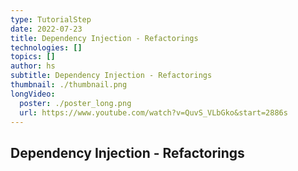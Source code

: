 ```yaml
---
type: TutorialStep
date: 2022-07-23
title: Dependency Injection - Refactorings
technologies: []
topics: []
author: hs
subtitle: Dependency Injection - Refactorings
thumbnail: ./thumbnail.png
longVideo:
  poster: ./poster_long.png
  url: https://www.youtube.com/watch?v=QuvS_VLbGko&start=2886s
---
```


## Dependency Injection - Refactorings
